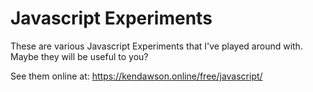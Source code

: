 # Javascript Experiments
These are various Javascript Experiments that I've played around with. Maybe they will be useful to you?

See them online at: https://kendawson.online/free/javascript/
